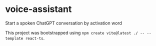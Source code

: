 # voice-assistant

Start a spoken ChatGPT conversation by activation word

This project was bootstrapped using `npm create vite@latest ./ -- --template react-ts`.
